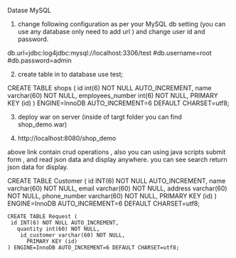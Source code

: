 
Datase MySQL
1) change following configuration as per your MySQL db setting (you can use any database only need to add url )
   and change user id and password.
   
db.url=jdbc:log4jdbc:mysql://localhost:3306/test
#db.username=root
#db.password=admin

2) create table in to database
use test;

CREATE TABLE shops (
 id int(6) NOT NULL AUTO_INCREMENT,
  name varchar(60) NOT NULL,
 employees_number int(6) NOT NULL,
	  PRIMARY KEY (id)
	) ENGINE=InnoDB AUTO_INCREMENT=6 DEFAULT CHARSET=utf8;
	
3) deploy war on server (inside of targt folder you can find shop_demo.war) 

4) http://localhost:8080/shop_demo 

above link contain crud operations , also you can using java scripts submit form , and read json data and display anywhere.
you can see search return json data for display.



CREATE TABLE Customer (
     id INT(6) NOT NULL AUTO_INCREMENT,
       name varchar(60) NOT NULL,
       email varchar(60) NOT NULL,
       address varchar(60) NOT NULL,
       phone_number varchar(60) NOT NULL,
    	  PRIMARY KEY (id)
	) ENGINE=InnoDB AUTO_INCREMENT=6 DEFAULT CHARSET=utf8;
	
	
	
	CREATE TABLE Request (
     id INT(6) NOT NULL AUTO_INCREMENT,
       quantity int(60) NOT NULL,
        id_customer varchar(60) NOT NULL,
    	  PRIMARY KEY (id)
	) ENGINE=InnoDB AUTO_INCREMENT=6 DEFAULT CHARSET=utf8;